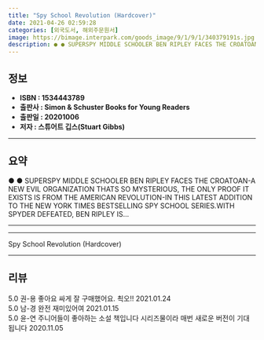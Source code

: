 ```yaml
---
title: "Spy School Revolution (Hardcover)"
date: 2021-04-26 02:59:28
categories: [외국도서, 해외주문원서]
image: https://bimage.interpark.com/goods_image/9/1/9/1/340379191s.jpg
description: ● ● SUPERSPY MIDDLE SCHOOLER BEN RIPLEY FACES THE CROATOAN-A NEW EVIL ORGANIZATION THATS SO MYSTERIOUS, THE ONLY PROOF IT EXISTS IS FROM THE AMERICAN REVOLUTI
---
```


## **정보**

- **ISBN : 1534443789**
- **출판사 : Simon & Schuster Books for Young Readers**
- **출판일 : 20201006**
- **저자 : 스튜어트 깁스(Stuart Gibbs)**

------



## **요약**

●  ●  SUPERSPY MIDDLE SCHOOLER BEN RIPLEY FACES THE CROATOAN-A NEW EVIL ORGANIZATION THATS SO MYSTERIOUS, THE ONLY PROOF IT EXISTS IS FROM THE AMERICAN REVOLUTION-IN THIS LATEST ADDITION TO THE NEW YORK TIMES BESTSELLING SPY SCHOOL SERIES.WITH SPYDER DEFEATED, BEN RIPLEY IS... 

------



------


Spy School Revolution (Hardcover) 

------


## **리뷰** 

5.0 권-용 좋아요 싸게 잘 구매했어요. 쵝오!! 2021.01.24 <br/>5.0 남-경 완전 재미있어여 2021.01.15 <br/>5.0 윤-연 주니어들이 좋아하는 소설 책입니다 시리즈물이라 매번 새로운 버전이 기대됩니다 2020.11.05 <br/>